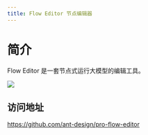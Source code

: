 ```yaml
---
title: Flow Editor 节点编辑器
---
```


# 简介

Flow Editor 是一套节点式运行大模型的编辑工具。

![](https://mdn.alipayobjects.com/huamei_rusp7w/afts/img/A*8TzqSK8jnhAAAAAAAAAAAAAADmB6AQ/original)

## 访问地址

https://github.com/ant-design/pro-flow-editor
